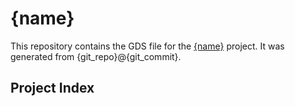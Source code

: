 # {name}

This repository contains the GDS file for the [{name}](https://tinytapeout.com) project. It was generated from {git_repo}@{git_commit}.

## Project Index

